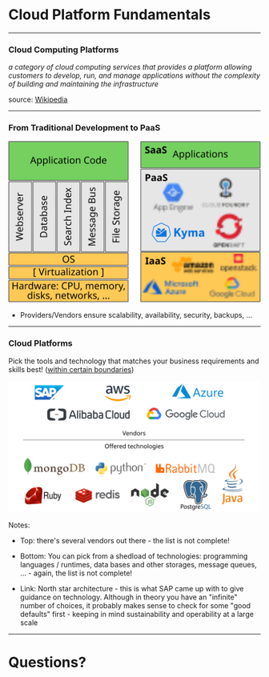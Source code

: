 # Cloud Platform Fundamentals

---

### Cloud Computing Platforms

_a category of cloud computing services that provides a platform allowing customers to develop, run, and manage applications without the complexity of building and maintaining the infrastructure_

source: [Wikipedia](https://en.wikipedia.org/wiki/Platform_as_a_service)

---

### From Traditional Development to PaaS

![Traditional Development compared to Cloud](./images/PaaS.svg)

- Providers/Vendors ensure scalability, availability, security, backups, ...

---

### Cloud Platforms

Pick the tools and technology that matches your business requirements and skills best!
([within certain boundaries](https://jam4.sapjam.com/groups/mYaTDaPrTFfwSbtvLnKjox/documents/DSANxIsFKFCBsZUQeXwJdR/slide_viewer))

![High level overview of Cloud Foundry](./images/paas-vendors-technologies.svg)

Notes:

- Top: there's several vendors out there - the list is not complete!

- Bottom: You can pick from a shedload of technologies: programming languages / runtimes, data bases and other storages, message queues, ... - again, the list is not complete!

- Link: North star architecture - this is what SAP came up with to give guidance on technology. Although in theory you have an "infinite" number of choices, it probably makes sense to check for some "good defaults" first - keeping in mind sustainability and operability at a large scale

---

# Questions?
